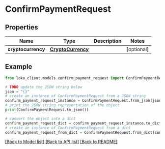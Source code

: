 # ConfirmPaymentRequest


## Properties

Name | Type | Description | Notes
------------ | ------------- | ------------- | -------------
**cryptocurrency** | [**CryptoCurrency**](CryptoCurrency.md) |  | [optional] 

## Example

```python
from loko_client.models.confirm_payment_request import ConfirmPaymentRequest

# TODO update the JSON string below
json = "{}"
# create an instance of ConfirmPaymentRequest from a JSON string
confirm_payment_request_instance = ConfirmPaymentRequest.from_json(json)
# print the JSON string representation of the object
print(ConfirmPaymentRequest.to_json())

# convert the object into a dict
confirm_payment_request_dict = confirm_payment_request_instance.to_dict()
# create an instance of ConfirmPaymentRequest from a dict
confirm_payment_request_from_dict = ConfirmPaymentRequest.from_dict(confirm_payment_request_dict)
```
[[Back to Model list]](../README.md#documentation-for-models) [[Back to API list]](../README.md#documentation-for-api-endpoints) [[Back to README]](../README.md)


